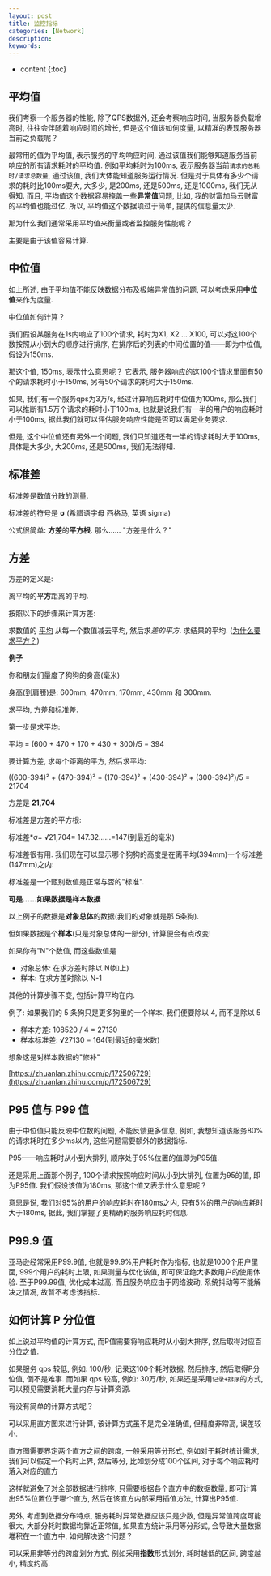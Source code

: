 ```yaml
---
layout: post
title: 监控指标
categories: [Network]
description: 
keywords: 
---
```



* content
{:toc}




## 平均值

我们考察一个服务器的性能, 除了QPS数据外, 还会考察响应时间, 当服务器负载增高时, 往往会伴随着响应时间的增长, 但是这个值该如何度量, 以精准的表现服务器当前之负载呢？

最常用的值为平均值, 表示服务的平均响应时间, 通过该值我们能够知道服务当前响应的所有请求耗时的平均值.  例如平均耗时为100ms, 表示服务器当前`请求的总耗时/请求总数量`, 通过该值, 我们大体能知道服务运行情况.  但是对于具体有多少个请求的耗时比100ms要大, 大多少, 是200ms, 还是500ms, 还是1000ms, 我们无从得知.  而且, 平均值这个数据容易掩盖一些**异常值**问题, 比如, 我的财富加马云财富的平均值也能过亿, 所以, 平均值这个数据项过于简单, 提供的信息量太少. 

那为什么我们通常采用平均值来衡量或者监控服务性能呢？

主要是由于该值容易计算. 

## 中位值

如上所述, 由于平均值不能反映数据分布及极端异常值的问题, 可以考虑采用**中位值**来作为度量. 

中位值如何计算？

我们假设某服务在1s内响应了100个请求, 耗时为X1, X2 ... X100, 可以对这100个数按照从小到大的顺序进行排序, 在排序后的列表的中间位置的值——即为中位值, 假设为150ms. 

那这个值, 150ms, 表示什么意思呢？ 它表示, 服务器响应的这100个请求里面有50个的请求耗时小于150ms, 另有50个请求的耗时大于150ms. 

如果, 我们有一个服务qps为3万/s, 经过计算响应耗时中位值为100ms, 那么我们可以推断有1.5万个请求的耗时小于100ms, 也就是说我们有一半的用户的响应耗时小于100ms, 据此我们就可以评估服务响应性能是否可以满足业务要求. 

但是, 这个中位值还有另外一个问题, 我们只知道还有一半的请求耗时大于100ms, 具体是大多少, 大200ms, 还是500ms, 我们无法得知. 



## 标准差

标准差是数值分散的测量. 

标准差的符号是 **σ** (希腊语字母 西格马, 英语 sigma)

公式很简单: **方差**的**平方根**. 那么…… "方差是什么？"



## 方差

方差的定义是: 

离平均的**平方**距离的平均. 

按照以下的步骤来计算方差: 

求数值的 [平均](https://link.zhihu.com/?target=https%3A//www.shuxuele.com/mean.html)
从每一个数值减去平均, 然后求*差的平方*. 
求结果的平均. ([为什么要求平方？](https://link.zhihu.com/?target=https%3A//www.shuxuele.com/data/standard-deviation.html%23WhySquare))

**例子**

你和朋友们量度了狗狗的身高(毫米)

身高(到肩膀)是: 600mm, 470mm, 170mm, 430mm 和 300mm. 

求平均, 方差和标准差. 

第一步是求平均: 

平均 = (600 + 470 + 170 + 430 + 300)/5 = 394

要计算方差, 求每个距离的平方, 然后求平均: 

((600-394)² + (470-394)² + (170-394)² + (430-394)² + (300-394)²)/5 = 21704

方差是 **21,704**

标准差是方差的平方根: 

标准差*σ= √21,704= 147.32……=147(到最近的毫米)

标准差很有用.  我们现在可以显示哪个狗狗的高度是在离平均(394mm)一个标准差(147mm)之内: 

标准差是一个甄别数值是正常与否的"标准". 

**可是……如果数据是样本数据**

以上例子的数据是**对象总体**的数据(我们的对象就是那 5条狗). 

但如果数据是个**样本**(只是对象总体的一部分), 计算便会有点改变! 

如果你有"N"个数值, 而这些数值是

* 对象总体: 在求方差时除以 N(如上)
* 样本: 在求方差时除以 N-1

其他的计算步骤不变, 包括计算平均在内. 

例子: 如果我们的 5 条狗只是更多狗里的一个样本, 我们便要除以 4, 而不是除以 5

* 样本方差: 108520 / 4 = 27130
* 样本标准差: √27130 = 164(到最近的毫米数)

想象这是对样本数据的"修补"



[https://zhuanlan.zhihu.com/p/172506729](https://zhuanlan.zhihu.com/p/172506729)





## P95 值与 P99 值

由于中位值只能反映中位数的问题, 不能反馈更多信息, 例如, 我想知道该服务80%的请求耗时在多少ms以内, 这些问题需要额外的数据指标. 

P95——响应耗时从小到大排列, 顺序处于95%位置的值即为P95值. 

还是采用上面那个例子, 100个请求按照响应时间从小到大排列, 位置为95的值, 即为P95值.  我们假设该值为180ms, 那这个值又表示什么意思呢？

意思是说, 我们对95%的用户的响应耗时在180ms之内, 只有5%的用户的响应耗时大于180ms, 据此, 我们掌握了更精确的服务响应耗时信息. 

## P99.9 值

亚马逊经常采用P99.9值, 也就是99.9%用户耗时作为指标, 也就是1000个用户里面, 999个用户的耗时上限, 如果测量与优化该值, 即可保证绝大多数用户的使用体验.  至于P99.99值, 优化成本过高, 而且服务响应由于网络波动, 系统抖动等不能解决之情况, 故暂不考虑该指标. 

## 如何计算 P 分位值

如上说过平均值的计算方式, 而P值需要将响应耗时从小到大排序, 然后取得对应百分位之值. 

如果服务 qps 较低, 例如: 100/秒, 记录这100个耗时数据, 然后排序, 然后取得P分位值, 倒不是难事.  而如果 qps 较高, 例如: 30万/秒, 如果还是采用`记录+排序`的方式, 可以预见需要消耗大量内存与计算资源. 

有没有简单的计算方式呢？

可以采用直方图来进行计算, 该计算方式虽不是完全准确值, 但精度非常高, 误差较小. 

直方图需要界定两个直方之间的跨度, 一般采用等分形式, 例如对于耗时统计需求, 我们可以假定一个耗时上界, 然后等分, 比如划分成100个区间, 对于每个响应耗时落入对应的直方

这样就避免了对全部数据进行排序, 只需要根据各个直方中的数据数量, 即可计算出95%位置位于哪个直方, 然后在该直方内部采用插值方法, 计算出P95值. 

另外, 考虑到数据分布特点, 服务耗时异常数据应该只是少数, 但是异常值跨度可能很大, 大部分耗时数据均靠近正常值, 如果直方统计采用等分形式, 会导致大量数据堆积在一个直方中, 如何解决这个问题？

可以采用非等分的跨度划分方式, 例如采用**指数**形式划分, 耗时越低的区间, 跨度越小, 精度约高. 